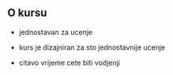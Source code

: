 
## O kursu
- jednostavan za ucenje

- kurs je dizajniran za sto jednostavnije ucenje

- citavo vrijeme cete biti vodjenji
